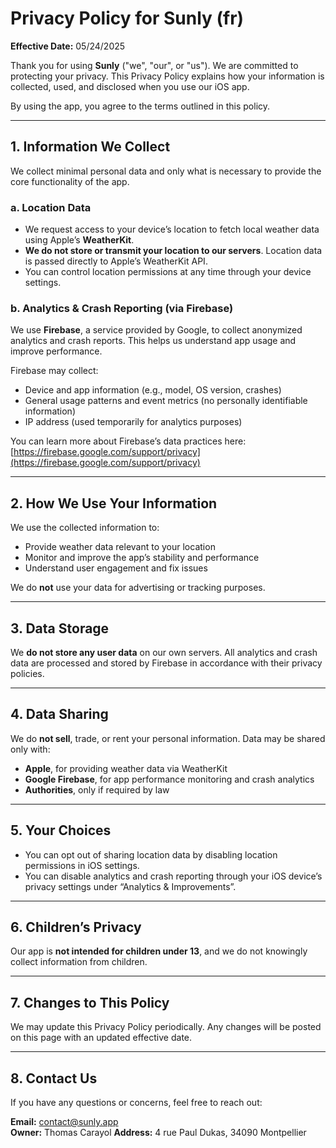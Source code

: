 # Privacy Policy for Sunly (fr)

**Effective Date:** 05/24/2025

Thank you for using **Sunly** ("we", "our", or "us"). We are committed to protecting your privacy. This Privacy Policy explains how your information is collected, used, and disclosed when you use our iOS app.

By using the app, you agree to the terms outlined in this policy.

---

## 1. Information We Collect

We collect minimal personal data and only what is necessary to provide the core functionality of the app.

### a. Location Data

- We request access to your device’s location to fetch local weather data using Apple’s **WeatherKit**.
- **We do not store or transmit your location to our servers**. Location data is passed directly to Apple’s WeatherKit API.
- You can control location permissions at any time through your device settings.

### b. Analytics & Crash Reporting (via Firebase)

We use **Firebase**, a service provided by Google, to collect anonymized analytics and crash reports. This helps us understand app usage and improve performance.

Firebase may collect:
- Device and app information (e.g., model, OS version, crashes)
- General usage patterns and event metrics (no personally identifiable information)
- IP address (used temporarily for analytics purposes)

You can learn more about Firebase’s data practices here:  
[https://firebase.google.com/support/privacy](https://firebase.google.com/support/privacy)

---

## 2. How We Use Your Information

We use the collected information to:

- Provide weather data relevant to your location
- Monitor and improve the app’s stability and performance
- Understand user engagement and fix issues

We do **not** use your data for advertising or tracking purposes.

---

## 3. Data Storage

We **do not store any user data** on our own servers. All analytics and crash data are processed and stored by Firebase in accordance with their privacy policies.

---

## 4. Data Sharing

We do **not sell**, trade, or rent your personal information. Data may be shared only with:

- **Apple**, for providing weather data via WeatherKit  
- **Google Firebase**, for app performance monitoring and crash analytics  
- **Authorities**, only if required by law

---

## 5. Your Choices

- You can opt out of sharing location data by disabling location permissions in iOS settings.
- You can disable analytics and crash reporting through your iOS device’s privacy settings under “Analytics & Improvements”.

---

## 6. Children’s Privacy

Our app is **not intended for children under 13**, and we do not knowingly collect information from children.

---

## 7. Changes to This Policy

We may update this Privacy Policy periodically. Any changes will be posted on this page with an updated effective date.

---

## 8. Contact Us

If you have any questions or concerns, feel free to reach out:

**Email:** contact@sunly.app  
**Owner:** Thomas Carayol
**Address:** 4 rue Paul Dukas, 34090 Montpellier
